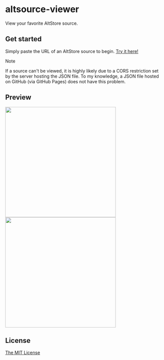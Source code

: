 # altsource-viewer
View your favorite AltStore source.

## Get started
Simply paste the URL of an AltStore source to begin. [Try it here!](https://ios.drifty.win)

> [!NOTE]
> If a source can't be viewed, it is highly likely due to a CORS restriction set by the server hosting the JSON file. To my knowledge, a JSON file hosted on GitHub (via GitHub Pages) does not have this problem.

## Preview
<img src="https://github.com/therealFoxster/altsource-viewer/assets/77606385/7391bbd8-e492-4fdf-a1d1-ffc088a7c9a6" width="350"><img src="https://github.com/therealFoxster/altsource-viewer/assets/77606385/21b59d83-2144-4712-a087-c192a6f6fe4a" width="350">


## License
[The MIT License](https://github.com/therealFoxster/altsource-viewer/blob/master/LICENSE.md)

